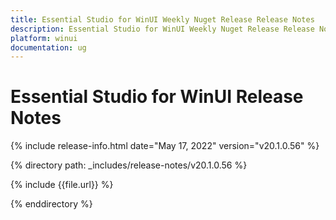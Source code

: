 ```yaml
---
title: Essential Studio for WinUI Weekly Nuget Release Release Notes  
description: Essential Studio for WinUI Weekly Nuget Release Release Notes  
platform: winui
documentation: ug
---
```


# Essential Studio for WinUI  Release Notes  

{% include release-info.html date="May 17, 2022"  version="v20.1.0.56" %} 

{% directory path: _includes/release-notes/v20.1.0.56 %}

{% include {{file.url}} %}

{% enddirectory %}